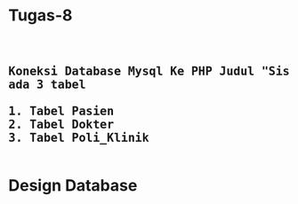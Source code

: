 # Tugas-8
<pre><h2>
Koneksi Database Mysql Ke PHP Judul "Sistem Poli Klinik"
ada 3 tabel

1. Tabel Pasien
2. Tabel Dokter
3. Tabel Poli_Klinik
</pre></h2>
# Design Database

